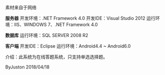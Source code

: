 素材来自于网络

**************************服务器**************************
开发环境：.NET Framework 4.0
开发IDE：Visual Studio 2012
运行环境：IIS、WINDOWS 7、.NET Framework 4.0


**************************数据库**************************
运行环境：SQL SERVER 2008 R2


**************************客户端**************************
开发IDE：Eclipse
运行环境：Android4.4 ~ Android6.0



介绍：此系统为在线答题系统，只支持单选选择题。


ByJuston
2018/04/18